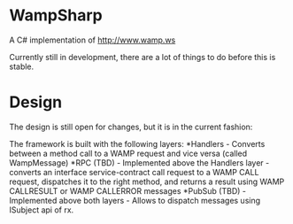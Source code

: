 WampSharp
=========

A C# implementation of http://www.wamp.ws

Currently still in development, there are a lot of things to do before this is stable.

Design
=========

The design is still open for changes, but it is in the current fashion:

The framework is built with the following layers:
*Handlers - Converts between a method call to a WAMP request and vice versa (called WampMessage)
*RPC (TBD) - Implemented above the Handlers layer - converts an interface service-contract call request to a WAMP CALL request, dispatches it to the right method, and returns a result using WAMP CALLRESULT or WAMP CALLERROR messages
*PubSub (TBD) - Implemented above both layers - Allows to dispatch messages using ISubject<T> api of rx.